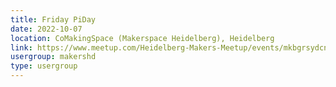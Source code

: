 ```yaml
---
title: Friday PiDay
date: 2022-10-07
location: CoMakingSpace (Makerspace Heidelberg), Heidelberg
link: https://www.meetup.com/Heidelberg-Makers-Meetup/events/mkbgrsydcnbkb/
usergroup: makershd
type: usergroup
---
```

